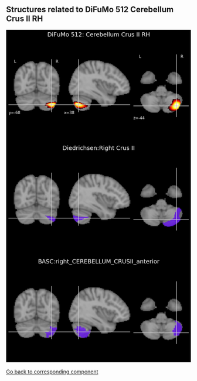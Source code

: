 


## Structures related to DiFuMo 512 Cerebellum Crus II RH

![429](429.jpg "Structures related to DiFuMo 512 Cerebellum Crus II RH")

[Go back to corresponding component](https://parietal-inria.github.io/DiFuMo/512/html/429.html)